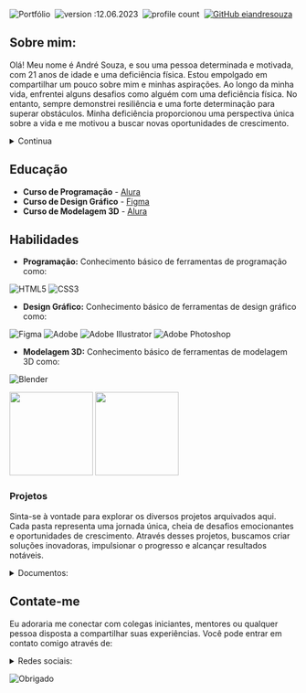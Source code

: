 
![Portfólio](https://github.com/eiandresouza/eiandresouza/assets/132021448/2a976974-5a92-4c08-9d15-09c74b0534d6)&nbsp;
![version :12.06.2023](https://img.shields.io/badge/version-12.06.2023-informational)&nbsp;
![profile count](https://komarev.com/ghpvc/?username=eiandresouzal)&nbsp;
[![GitHub eiandresouza](https://img.shields.io/github/followers/eiandresouza?label=follow&style=social)](https://github.com/eiandresouza)&nbsp;
## Sobre mim:
Olá! Meu nome é André Souza, e sou uma pessoa determinada e motivada, com 21 anos de idade e uma deficiência física. Estou empolgado em compartilhar um pouco sobre mim e minhas aspirações. Ao longo da minha vida, enfrentei alguns desafios como alguém com uma deficiência física. No entanto, sempre demonstrei resiliência e uma forte determinação para superar obstáculos. Minha deficiência proporcionou uma perspectiva única sobre a vida e me motivou a buscar novas oportunidades de crescimento.  

<details><summary>Continua</summary>
  
Recentemente, decidi me aventurar no mundo da programação. Sempre fui fascinado pela maneira como a tecnologia pode transformar vidas e criar soluções inovadoras. Acredito que a programação me permitirá explorar meu potencial criativo e contribuir para o desenvolvimento de projetos incríveis.

Além da programação, também estou me envolvendo no campo do design. Sempre fui apaixonado por estética e pela capacidade de transmitir mensagens por meio de elementos visuais. Ao aprender sobre design, espero poder criar interfaces intuitivas e atraentes que proporcionem experiências memoráveis aos usuários.

Outra área que estou explorando é a modelagem. Estou animado em aprender a criar modelos tridimensionais e dar vida a ideias imaginativas. Acredito que a modelagem me permitirá expressar minha criatividade de forma única e me desafiar a encontrar soluções inovadoras para problemas complexos.

Estou verdadeiramente entusiasmado com todas essas áreas em que estou me aventurando. No entanto, reconheço que o aprendizado é um processo contínuo, e estou comprometido em aprimorar constantemente minhas habilidades e conhecimentos. Estou aberto a novas oportunidades, cursos e projetos que me auxiliem a evoluir nessas áreas.

Resumindo, sou o André Souza, um jovem de 21 anos com deficiência física, mas com uma determinação inabalável. Estou entusiasmado com minha jornada no mundo da programação, design e modelagem. Pretendo aproveitar ao máximo essas áreas, aprender continuamente e contribuir para projetos inovadores. Aguardo com ansiedade o que o futuro reserva e as emocionantes oportunidades que virão pela frente.
  
</details>  
  
## Educação

- **Curso de Programação** - [Alura](https://cursos.alura.com.br/user/eiandresouza)
- **Curso de Design Gráfico** - [Figma](https://www.figma.com/@eiandresouza)
- **Curso de Modelagem 3D** - [Alura](https://cursos.alura.com.br/user/eiandresouza)
  
## Habilidades
  
- **Programação:** Conhecimento básico de ferramentas de programação como:


![HTML5](https://img.shields.io/badge/html5-%23E34F26.svg?style=for-the-badge&logo=html5&logoColor=white)
![CSS3](https://img.shields.io/badge/css3-%231572B6.svg?style=for-the-badge&logo=css3&logoColor=white)
- **Design Gráfico:** Conhecimento básico de ferramentas de design gráfico como:


![Figma](https://img.shields.io/badge/figma-%23F24E1E.svg?style=for-the-badge&logo=figma&logoColor=white)
![Adobe](https://img.shields.io/badge/adobe-%23FF0000.svg?style=for-the-badge&logo=adobe&logoColor=white)
![Adobe Illustrator](https://img.shields.io/badge/adobe%20illustrator-%23FF9A00.svg?style=for-the-badge&logo=adobe%20illustrator&logoColor=white)
![Adobe Photoshop](https://img.shields.io/badge/adobe%20photoshop-%2331A8FF.svg?style=for-the-badge&logo=adobe%20photoshop&logoColor=white)

- **Modelagem 3D:** Conhecimento básico de ferramentas de modelagem 3D como:
 
![Blender](https://img.shields.io/badge/blender-%23F5792A.svg?style=for-the-badge&logo=blender&logoColor=white)

<div>
  <img height="146em" src="https://github-readme-stats.vercel.app/api?username=eiandresouza&show_icons=true&border_color=1B1B1B&bg_color=1B1B1B&&text_color=505156&title_color=FFFFFF&icon_color=FFFFFF" /> 
  <img height="146em" src="https://github-readme-stats.vercel.app/api/top-langs/?username=eiandresouza&layout=compact&border_color=1B1B1B&bg_color=1B1B1B&text_color=505156&title_color=FFFFFF" />
</div> 

### Projetos
Sinta-se à vontade para explorar os diversos projetos arquivados aqui. Cada pasta representa uma jornada única, cheia de desafios emocionantes e oportunidades de crescimento. Através desses projetos, buscamos criar soluções inovadoras, impulsionar o progresso e alcançar resultados notáveis.

<details><summary>Documentos:</summary> 
  
![Documentos](https://github.com/eiandresouza/eiandresouza/assets/132021448/e44cb25b-ff2e-4912-9684-c9dc90e923ed)

- A pasta "Documentos" contém uma ampla variedade de trabalhos relacionados ao FiveM. Esses documentos abrangem tópicos como tutoriais, guias, scripts, mods e recursos para aprimorar a experiência de jogo no FiveM. Os trabalhos presentes nessa pasta são uma fonte valiosa de informações e conhecimento para os entusiastas do FiveM, desde iniciantes até desenvolvedores experientes. Navegar pelos documentos disponíveis permitirá explorar diferentes aspectos e possibilidades oferecidos pela plataforma FiveM.
  
* <a href="https://github.com/eiandresouza/documentos">
  <img align="center" height="135em" src="https://github-readme-stats.vercel.app/api/pin/?username=eiandresouza&repo=Documentos&border_color=1B1B1B&bg_color=1B1B1B&text_color=505156&title_color=FFFFFF&PAT_1" />
  </a>
  
![Framework](https://github.com/eiandresouza/eiandresouza/assets/132021448/2970cdc1-de67-4d6d-a959-2fa5cba80f38)

- A pasta "Framework" em desenvolvimento exclusivamente projetada para o FiveM. Essa Framework revolucionária visa fornecer aos desenvolvedores do FiveM uma base sólida para criar recursos e modificações avançadas para servidores do FiveM. Com uma arquitetura flexível e extensível, nossa Framework visa simplificar e agilizar o processo de desenvolvimento, permitindo que os criadores concentrem-se na implementação de ideias criativas e inovadoras. Ao utilizar nossa Framework, você terá acesso a uma ampla gama de ferramentas e recursos poderosos, possibilitando a criação de experiências únicas e envolventes no FiveM. Fique atento para atualizações e novidades sobre nosso projeto em constante evolução.

* <a href="https://github.com/eiandresouza/Framework">
  <img align="center" height="135em" src="https://github-readme-stats.vercel.app/api/pin/?username=eiandresouza&repo=Framework&border_color=1B1B1B&bg_color=1B1B1B&text_color=505156&title_color=FFFFFF&PAT_1" />
  </a>
  
![Obrigado](https://github.com/eiandresouza/eiandresouza/assets/132021448/c1fb59b9-7d02-4f91-aafc-9771df18fd7a)
  
</details>

## Contate-me

Eu adoraria me conectar com colegas iniciantes, mentores ou qualquer pessoa disposta a compartilhar suas experiências. Você pode entrar em contato comigo através de:

<details><summary>Redes sociais:</summary> 
  
- Redes sociais:

<div> 
  <a href="" target="_blank"><img src="https://img.shields.io/badge/Discord-%235865F2.svg?style=for-the-badge&logo=discord&logoColor=white" target="_blank"></a>
  <a href="https://www.youtube.com/channel/UCYLxDq8ho7GNuWRIYg65IIQ" target="_blank"><img src="https://img.shields.io/badge/YouTube-%23FF0000.svg?style=for-the-badge&logo=YouTube&logoColor=white" target="_blank"></a>
  <a href="https://www.linkedin.com/in/eiandresouza" target="_blank"><img src="https://img.shields.io/badge/linkedin-%230077B5.svg?style=for-the-badge&logo=linkedin&logoColor=white" target="_blank"></a>
  <a href="https://www.facebook.com/profile.php?id=100092470823900" target="_blank"><img src="https://img.shields.io/badge/Facebook-%231877F2.svg?style=for-the-badge&logo=Facebook&logoColor=white" target="_blank"></a>
  <a href="https://instagram.com/eiandresouza" target="_blank"><img src="https://img.shields.io/badge/Instagram-%23E4405F.svg?style=for-the-badge&logo=Instagram&logoColor=white" target="_blank"></a>
  <a href="https://www.twitch.tv/eiandresouza" target="_blank"><img src="https://img.shields.io/badge/Twitch-%239146FF.svg?style=for-the-badge&logo=Twitch&logoColor=white" target="_blank"></a>
  <a href="mailto:contatoandrevieirasouza@outlook.com" target="_blank"><img src="https://img.shields.io/badge/Gmail-D14836?style=for-the-badge&logo=gmail&logoColor=white" target="_blank"></a>
</div>

</details>

![Obrigado](https://github.com/eiandresouza/eiandresouza/assets/132021448/c1fb59b9-7d02-4f91-aafc-9771df18fd7a)

